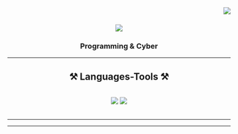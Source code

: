 <img align="right" src="https://visitor-badge.laobi.icu/badge?page_id=ThatsNoam.ThatsNoam" />
<h1 align="center">
    <img src="https://readme-typing-svg.herokuapp.com/?font=Righteous&size=35&center=true&vCenter=true&width=500&height=70&duration=4000&lines=Hello+World!+👋;+I'm+Noam+Miller!;" />
</h1>
<h3 align="center">Programming & Cyber </h3>
 <hr/>
 
<h2 align="center">⚒️ Languages-Tools ⚒️</h2>
<br/>
<div align="center">
    <img src="https://skillicons.dev/icons?i=,html,css,vscode,github,notion" />
    <img src="https://skillicons.dev/icons?i=python,java,eclipse,pycharm,linux" /><br>
</div>

<br/>
<hr/>
<hr/>
